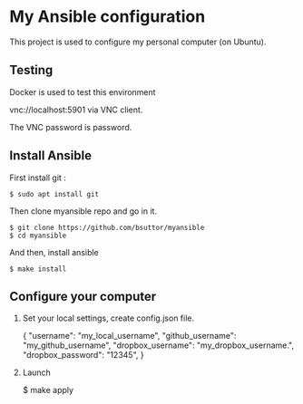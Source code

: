 My Ansible configuration
========================

This project is used to configure my personal computer (on Ubuntu).


Testing
-------

Docker is used to test this environment

vnc://localhost:5901 via VNC client.

The VNC password is password.


Install Ansible
---------------
First install git :

    $ sudo apt install git

Then clone myansible repo and go in it.

    $ git clone https://github.com/bsuttor/myansible
    $ cd myansible

And then, install ansible

    $ make install


Configure your computer
-----------------------
1. Set your local settings, create config.json file.

    {
        "username": "my_local_username",
        "github_username": "my_github_username",
        "dropbox_username": "my_dropbox_username.",
        "dropbox_password": "12345",
    }


2. Launch

    $ make apply
